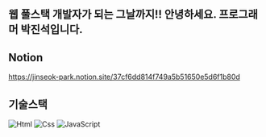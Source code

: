 ## 웹 풀스택 개발자가 되는 그날까지!! 안녕하세요. 프로그래머 박진석입니다. 


## Notion
https://jinseok-park.notion.site/37cf6dd814f749a5b51650e5d6f1b80d

## 기술스택
<img alt="Html" src ="https://img.shields.io/badge/HTML5-E34F26.svg?&style=for-the-badge&logo=HTML5&logoColor=white"/> <img alt="Css" src ="https://img.shields.io/badge/CSS3-1572B6.svg?&style=for-the-badge&logo=CSS3&logoColor=white"/> <img alt="JavaScript" src ="https://img.shields.io/badge/JavaScriipt-F7DF1E.svg?&style=for-the-badge&logo=JavaScript&logoColor=black"/>
